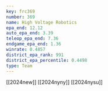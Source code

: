 ```yaml
---
key: frc369
number: 369
name: High Voltage Robotics
epa_end: 12.12
auto_epa_end: 3.39
teleop_epa_end: 7.36
endgame_epa_end: 1.36
winrate: 0.4857
district_epa_rank: 991
district_epa_percentile: 0.4498
type: Team
---
```

[[2024new]]
[[2024nyny]]
[[2024nysu]]
